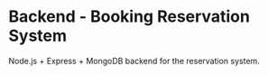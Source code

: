 # Backend - Booking Reservation System

Node.js + Express + MongoDB backend for the reservation system.